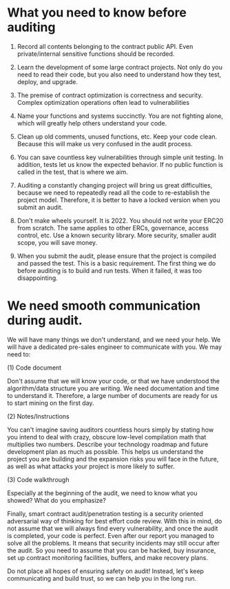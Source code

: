 # What you need to know before auditing


1. Record all contents belonging to the contract public API. Even private/internal sensitive functions should be recorded.

2. Learn the development of some large contract projects. Not only do you need to read their code, but you also need to understand how they test, deploy, and upgrade.

3. The premise of contract optimization is correctness and security. Complex optimization operations often lead to vulnerabilities

4. Name your functions and systems succinctly. You are not fighting alone, which will greatly help others understand your code.

5. Clean up old comments, unused functions, etc. Keep your code clean. Because this will make us very confused in the audit process.

6. You can save countless key vulnerabilities through simple unit testing. In addition, tests let us know the expected behavior. If no public function is called in the test, that is where we aim.

7. Auditing a constantly changing project will bring us great difficulties, because we need to repeatedly read all the code to re-establish the project model. Therefore, it is better to have a locked version when you submit an audit.

8. Don't make wheels yourself. It is 2022. You should not write your ERC20 from scratch. The same applies to other ERCs, governance, access control, etc. Use a known security library. More security, smaller audit scope, you will save money.

9. When you submit the audit, please ensure that the project is compiled and passed the test. This is a basic requirement. The first thing we do before auditing is to build and run tests. When it failed, it was too disappointing.


# We need smooth communication during audit.
We will have many things we don't understand, and we need your help. We will have a dedicated pre-sales engineer to communicate with you. We may need to:

(1) Code document

Don't assume that we will know your code, or that we have understood the algorithm/data structure you are writing. We need documentation and time to understand it. Therefore, a large number of documents are ready for us to start mining on the first day.

(2) Notes/Instructions

You can't imagine saving auditors countless hours simply by stating how you intend to deal with crazy, obscure low-level compilation math that multiplies two numbers. Describe your technology roadmap and future development plan as much as possible. This helps us understand the project you are building and the expansion risks you will face in the future, as well as what attacks your project is more likely to suffer.

(3) Code walkthrough

Especially at the beginning of the audit, we need to know what you showed? What do you emphasize?


Finally, smart contract audit/penetration testing is a security oriented adversarial way of thinking for best effort code review. With this in mind, do not assume that we will always find every vulnerability, and once the audit is completed, your code is perfect. Even after our report you managed to solve all the problems. It means that security incidents may still occur after the audit. So you need to assume that you can be hacked, buy insurance, set up contract monitoring facilities, buffers, and make recovery plans.

Do not place all hopes of ensuring safety on audit! Instead, let's keep communicating and build trust, so we can help you in the long run.
